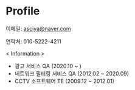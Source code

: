 # Profile

이메일: asciya@naver.com

연락처: 010-5222-4211


< Information >
- 광고 서비스 QA (2020.10 ~ )
- 네트워크 필터링 서비스 QA (2012.02 ~ 2020.09)
- CCTV 소프트웨어 TE (2009.12 ~ 2012.01)
